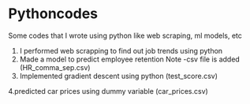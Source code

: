 # Pythoncodes
Some codes that I wrote using python like web scraping, ml models, etc
1. I performed web scrapping to find out job trends using python
2. Made a model to predict employee retention 
Note -csv file is added (HR_comma_sep.csv)
3. Implemented gradient descent using python (test_score.csv)

 4.predicted car prices using dummy variable (car_prices.csv)
